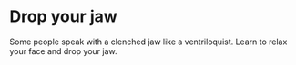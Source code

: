 # Drop your jaw

Some people speak with a clenched jaw like a ventriloquist. Learn to relax your face and drop your jaw.

